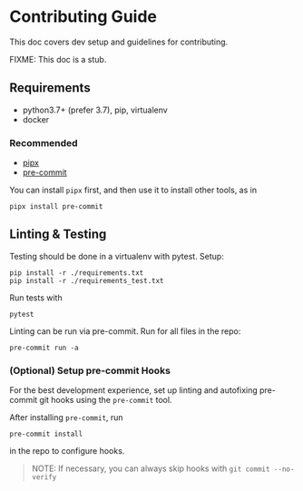 # Contributing Guide

This doc covers dev setup and guidelines for contributing.

FIXME: This doc is a stub.

## Requirements

- python3.7+ (prefer 3.7), pip, virtualenv
- docker

### Recommended

- [pipx](https://pypa.github.io/pipx/)
- [pre-commit](https://pre-commit.com/)

You can install `pipx` first, and then use it to install other tools, as in

    pipx install pre-commit

## Linting & Testing

Testing should be done in a virtualenv with pytest. Setup:

    pip install -r ./requirements.txt
    pip install -r ./requirements_test.txt

Run tests with

    pytest

Linting can be run via pre-commit. Run for all files in the repo:

    pre-commit run -a

### (Optional) Setup pre-commit Hooks

For the best development experience, set up linting and autofixing pre-commit
git hooks using the `pre-commit` tool.

After installing `pre-commit`, run

    pre-commit install

in the repo to configure hooks.

> NOTE: If necessary, you can always skip hooks with `git commit --no-verify`
